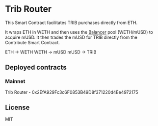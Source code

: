 # Trib Router

This Smart Contract facilitates TRIB purchases directly from ETH.

It wraps ETH in WETH and then uses the [Balancer](https://balancer.finance/) pool (WETH/mUSD) to acquire mUSD. It then trades the mUSD for TRIB directly from the Contribute Smart Contract.

ETH -> WETH
WETH -> mUSD
mUSD -> TRIB

## Deployed contracts

### Mainnet

Trib Router - 0x2EfA929Fc3c6F0853B49D8f371220d4Ee4972175

## License

MIT
